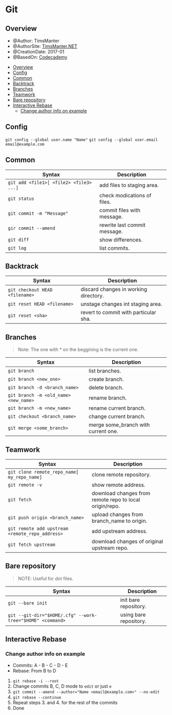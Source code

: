 # Git

## Overview

* @Author: TimsManter
* @AuthorSite: [TimsManter.NET](http://timsmanter.net/)  
* @CreationDate: 2017-01
* @BasedOn: [Codecademy][basedon]

[basedon]: http://codecademy.com/

<!-- TOC -->

- [Overview](#overview)
- [Config](#config)
- [Common](#common)
- [Backtrack](#backtrack)
- [Branches](#branches)
- [Teamwork](#teamwork)
- [Bare repository](#bare-repository)
- [Interactive Rebase](#interactive-rebase)
  - [Change author info on example](#change-author-info-on-example)

<!-- /TOC -->

## Config

`git config --global user.name "Name"`
`git config --global user.email email@example.com`

## Common

Syntax | Description
-------|------------
`git add <file1>[ <file2> <file3> ...]` | add files to staging area.
`git status` | check modications of files.
`git commit -m "Message"` | commit files with message.
`gir commit --amend` | rewrite last commit message.
`git diff` | show differences.
`git log` | list commits.

## Backtrack

Syntax | Description
-------|------------
`git checkout HEAD <filename>` | discard changes in working directory.
`git reset HEAD <filename>` | unstage changes int staging area.
`git reset <sha>` | revert to commit with particular sha.

## Branches

> Note: The one with * on the beggining is the current one.

Syntax | Description
-------|------------
`git branch` | list branches.
`git branch <new_one>` | create branch.
`git branch -d <branch_name>` | delete branch.
`git branch -m <old_name> <new_name>` | rename branch.
`git branch -m <new_name>` | rename current branch.
`git checkout <branch_name>` | change current branch.
`git merge <some_branch>` | merge some_branch with current one.

## Teamwork

Syntax | Description
-------|------------
`git clone remote_repo_name[ my_repo_name]` | clone remote repository.
`git remote -v` | show remote address.
`git fetch` | download changes from remote repo to local origin/repo.
`git push origin <branch_name>` | upload changes from branch_name to origin.
`git remote add upstream <remote_repo_address>` | add upstream address.
`git fetch upstream` | download changes of original upstream repo.

## Bare repository

> NOTE: Useful for dot files.

Syntax | Description
-------|------------
`git --bare init` | init bare repository.
`git --git-dir="$HOME/.cfg" --work-tree="$HOME" <command>` | using bare repository.

## Interactive Rebase
### Change author info on example

- Commits: A - B - C - D - E
- Rebase: From B to D

1. `git rebase -i --root`
2. Change commits B, C, D mode to `edit` or just `e`
3. `git commit --amend --author="Name <email@example.com>" --no-edit`
4. `git rebase --continue`
5. Repeat steps 3. and 4. for the rest of the commits
6. Done